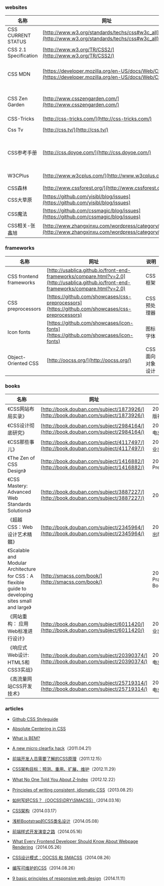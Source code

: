 ### websites

 名称 | 网址 | 说明
------ | ------ | ------
CSS CURRENT STATUS| [http://www.w3.org/standards/techs/css#w3c_all](http://www.w3.org/standards/techs/css#w3c_all) | -
CSS 2.1 Specification| [http://www.w3.org/TR/CSS2/](http://www.w3.org/TR/CSS2/) | -
CSS MDN | [https://developer.mozilla.org/en-US/docs/Web/CSS](https://developer.mozilla.org/en-US/docs/Web/CSS) | CSS MDN参考文档
CSS Zen Garden | [http://www.csszengarden.com/](http://www.csszengarden.com/) | The Beauty of CSS Design
CSS-Tricks | [http://css-tricks.com/](http://css-tricks.com/) | -
Css Tv | [http://css.tv/](http://css.tv/) | Css News
CSS参考手册 | [http://css.doyoe.com/](http://css.doyoe.com/) | web前端开发参考手册系列
W3CPlus| [http://www.w3cplus.com/](http://www.w3cplus.com/) | CSS3教程
CSS森林| [http://www.cssforest.org/](http://www.cssforest.org/) | -
CSS大草原| [https://github.com/yisibl/blog/issues](https://github.com/yisibl/blog/issues) | -
CSS魔法| [https://github.com/cssmagic/blog/issues](https://github.com/cssmagic/blog/issues) | -
CSS相关-张鑫旭| [http://www.zhangxinxu.com/wordpress/category/css/](http://www.zhangxinxu.com/wordpress/category/css/) | -

### frameworks

 名称 | 网址 | 说明
------ | ------ | ------
CSS frontend frameworks | [http://usablica.github.io/front-end-frameworks/compare.html?v=2.0](http://usablica.github.io/front-end-frameworks/compare.html?v=2.0) | CSS框架
CSS preprocessors | [https://github.com/showcases/css-preprocessors](https://github.com/showcases/css-preprocessors) | CSS预处理器
Icon fonts | [https://github.com/showcases/icon-fonts](https://github.com/showcases/icon-fonts) | 图标字体
Object-Oriented CSS | [http://oocss.org/](http://oocss.org/) | CSS面向对象设计

### books

 名称 | 网址 | 说明
------ | ------ | ------
《CSS网站布局实录》| [http://book.douban.com/subject/1873926/](http://book.douban.com/subject/1873926/) | 2006.09，科学出版社
《CSS设计彻底研究》| [http://book.douban.com/subject/2984164/](http://book.douban.com/subject/2984164/) | 2008.02，人民邮电出版社
《CSS那些事儿》| [http://book.douban.com/subject/4117497/](http://book.douban.com/subject/4117497/) | 2009.10，电子工业出版社
《The Zen of CSS Design》| [http://book.douban.com/subject/1416882/](http://book.douban.com/subject/1416882/) | 2005.02,Peachpit Press
《CSS Mastery: Advanced Web Standards Solutions》| [http://book.douban.com/subject/3887227/](http://book.douban.com/subject/3887227/) | 2009.10，Apress
《超越CSS：Web设计艺术精髓》| [http://book.douban.com/subject/2345964/](http://book.douban.com/subject/2345964/) | 2007，人民邮电出版社
《Scalable and Modular Architecture for CSS：A flexible guide to developing sites small and large》| [http://smacss.com/book/](http://smacss.com/book/) | 2012.07，Pragmatic Bookshelf
《网站重构： 应用Web标准进行设计》| [http://book.douban.com/subject/6011420/](http://book.douban.com/subject/6011420/) | 2013.03，电子工业出版社
《响应式Web设计: HTML5和CSS3实战》| [http://book.douban.com/subject/20390374/](http://book.douban.com/subject/20390374/) | 2013.01，人民邮电出版社
《高流量网站CSS开发技术》| [http://book.douban.com/subject/25719314/](http://book.douban.com/subject/25719314/) | 2013.10，人民邮电出版社

### articles

- [Github CSS Styleguide](https://github.com/styleguide/css)

- [Absolute Centering in CSS](http://codepen.io/shshaw/full/gEiDt)

- [What is BEM?](http://bem.github.io/bem-method/html/all.en.html)

- [A new micro clearfix hack](http://nicolasgallagher.com/micro-clearfix-hack/)（2011.04.21）

- [前端开发人员需要了解的CSS原理](http://blog.jobbole.com/10011/)（2011.12.15）

- [CSS架构目标：预测、重用、扩展、维护](http://www.csdn.net/article/2012-11-30/2812325-CSS-Architecture)（2012.11.29）

- [What No One Told You About Z-Index](http://philipwalton.com/articles/what-no-one-told-you-about-z-index/)（2012.12.22）

- [Principles of writing consistent, idiomatic CSS](https://github.com/necolas/idiomatic-css)（2013.08.25）

- [如何写好CSS？（OOCSS\DRY\SMACSS）](http://www.tychio.net/tech/2014/03/16/css-principle.html)（2014.03.16）

- [CSS架构](http://aibusy.com/blog/?p=80)（2014.03.17）

- [浅析Bootstrap的CSS类名设计](http://blog.jobbole.com/67276/)（2014.05.08）

- [前端样式开发演变之路](http://www.slideshare.net/firede/ss-34756129)（2014.05.16）

- [What Every Frontend Developer Should Know About Webpage Rendering](http://frontendbabel.info/articles/webpage-rendering-101)（2014.05.26）

- [CSS设计模式：OOCSS 和 SMACSS](http://blog.jobbole.com/76030/)（2014.08.26）

- [编写可维护的CSS](http://blog.jobbole.com/76032/)（2014.08.26）

- [9 basic principles of responsive web design](http://blog.froont.com/9-basic-principles-of-responsive-web-design/)（2014.11.11）

